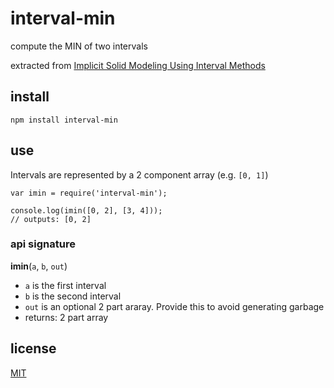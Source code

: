 # interval-min

compute the MIN of two intervals

extracted from [Implicit Solid Modeling Using Interval Methods](http://jenchienjackchang.com/sample-page/implicit-solid-modeling-using-interval-methods/)

## install

`npm install interval-min`

## use

Intervals are represented by a 2 component array (e.g. `[0, 1]`)

```javacript
var imin = require('interval-min');

console.log(imin([0, 2], [3, 4]));
// outputs: [0, 2]
```

### api signature

__imin__(`a`, `b`, `out`)

* `a` is the first interval
* `b` is the second interval
* `out` is an optional 2 part araray. Provide this to avoid generating garbage
* returns: 2 part array

## license

[MIT](LICENSE.txt)
